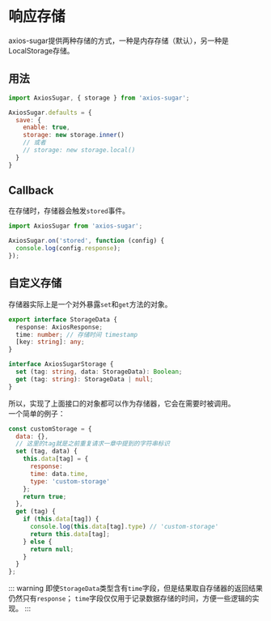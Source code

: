 # 响应存储
axios-sugar提供两种存储的方式，一种是内存存储（默认），另一种是LocalStorage存储。

## 用法
```js
import AxiosSugar, { storage } from 'axios-sugar';

AxiosSugar.defaults = {
  save: {
    enable: true,
    storage: new storage.inner()
    // 或者
    // storage: new storage.local()
  }
}
```
## Callback
在存储时，存储器会触发`stored`事件。
```js
import AxiosSugar from 'axios-sugar';

AxiosSugar.on('stored', function (config) {
  console.log(config.response);
});
```

## 自定义存储
存储器实际上是一个对外暴露`set`和`get`方法的对象。
```ts
export interface StorageData {
  response: AxiosResponse;
  time: number; // 存储时间 timestamp
  [key: string]: any;
}

interface AxiosSugarStorage {
  set (tag: string, data: StorageData): Boolean;
  get (tag: string): StorageData | null;
}
```
所以，实现了上面接口的对象都可以作为存储器，它会在需要时被调用。  
一个简单的例子：
```js
const customStorage = {
  data: {},
  // 这里的tag就是之前重复请求一章中提到的字符串标识
  set (tag, data) {
    this.data[tag] = {
      response: 
      time: data.time,
      type: 'custom-storage'
    };
    return true;
  },
  get (tag) {
    if (this.data[tag]) {
      console.log(this.data[tag].type) // 'custom-storage'
      return this.data[tag];
    } else {
      return null;
    }
  }
};
```
::: warning
即使`StorageData`类型含有`time`字段，但是结果取自存储器的返回结果仍然只有`response`；
`time`字段仅仅用于记录数据存储的时间，方便一些逻辑的实现。
:::
